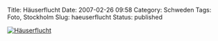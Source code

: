 Title: Häuserflucht
Date: 2007-02-26 09:58
Category: Schweden
Tags: Foto, Stockholm
Slug: haeuserflucht
Status: published

[![Häuserflucht](/pic/fonstrar_s.jpg "Häuserflucht")](/pic/fonstrar_l.jpg)

